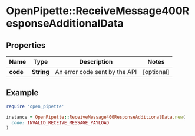 # OpenPipette::ReceiveMessage400ResponseAdditionalData

## Properties

| Name | Type | Description | Notes |
| ---- | ---- | ----------- | ----- |
| **code** | **String** | An error code sent by the API | [optional] |

## Example

```ruby
require 'open_pipette'

instance = OpenPipette::ReceiveMessage400ResponseAdditionalData.new(
  code: INVALID_RECEIVE_MESSAGE_PAYLOAD
)
```

